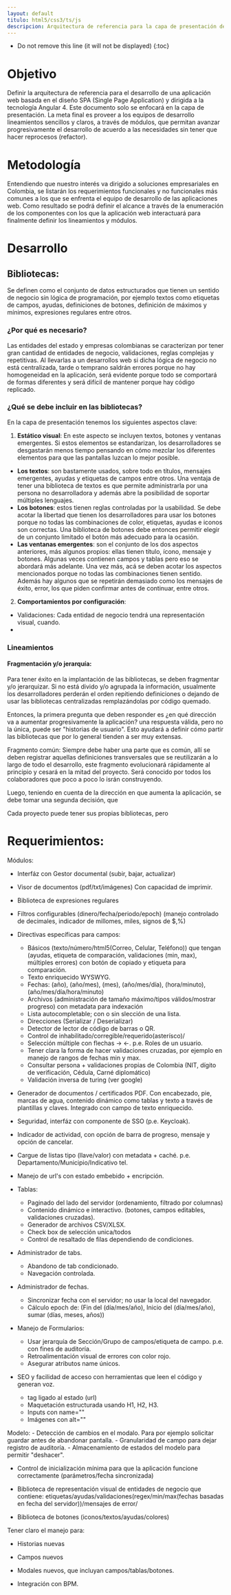 ```yaml
---
layout: default
titulo: html5/css3/ts/js
descripcion: Arquitectura de referencia para la capa de presentación de aplicaciónes empresariales en Colombia
---
```


* Do not remove this line (it will not be displayed)
{:toc}

# [](#header-1)Objetivo

Definir la arquitectura de referencia para el desarrollo de una aplicación web basada en el diseño SPA (Single Page Application) y dirigida a la tecnología Angular 4. Este documento solo se enfocará en la capa de presentación. La meta final es proveer a los equipos de desarrollo lineamientos sencillos y claros, a través de módulos, que permitan avanzar progresivamente el desarrollo de acuerdo a las necesidades sin tener que hacer reprocesos (refactor).

# [](#header-1)Metodología

Entendiendo que nuestro interés va dirigido a soluciones empresariales en Colombia, se listarán los requerimientos funcionales y no funcionales más comunes a los que se enfrenta el equipo de desarrollo de las aplicaciones web. Como resultado se podrá definir el alcance a través de la enumeración de los componentes con los que la aplicación web interactuará para finalmente definir los lineamientos y módulos.


# [](#header-1)Desarrollo

## [](#header-2)Bibliotecas:

Se definen como el conjunto de datos estructurados que tienen un sentido de negocio sin lógica de programación, por ejemplo textos como etiquetas de campos, ayudas, definiciones de botones, definición de máximos y mínimos, expresiones regulares entre otros.

### [](#header-3)¿Por qué es necesario?

Las entidades del estado y empresas colombianas se caracterizan por tener gran cantidad de entidades de negocio, validaciones, reglas complejas y repetitivas. Al llevarlas a un desarrollos web si dicha lógica de negocio no está centralizada, tarde o temprano saldrán errores porque no hay homogeneidad en la aplicación, será evidente porque todo se comportará de formas diferentes y será difícil de mantener porque hay código replicado.

### [](#header-3)¿Qué se debe incluir en las bibliotecas?

En la capa de presentación tenemos los siguientes aspectos clave:

1. <strong>Estático visual</strong>: En este aspecto se incluyen textos, botones y ventanas emergentes. Si estos elementos se estandarizan, los desarrolladores se desgastarán menos tiempo pensando en cómo mezclar los diferentes elementos para que las pantallas luzcan lo mejor posible.
* <strong>Los textos</strong>: son bastamente usados, sobre todo en títulos, mensajes emergentes, ayudas y etiquetas de campos entre otros. Una ventaja de tener una biblioteca de textos es que permite administrarla por una persona no desarrolladora y además abre la posibilidad de soportar múltiples lenguajes.
* <strong>Los botones</strong>: estos tienen reglas controladas por la usabilidad. Se debe acotar la libertad que tienen los desarrolladores para usar los botones porque no todas las combinaciones de color, etiquetas, ayudas e iconos son correctas. Una biblioteca de botones debe entonces permitir elegir de un conjunto limitado el botón más adecuado para la ocasión.
* <strong>Las ventanas emergentes</strong>: son el conjunto de los dos aspectos anteriores, más algunos propios: ellas tienen título, ícono, mensaje y botones. Algunas veces contienen campos y tablas pero eso se abordará más adelante. Una vez más, acá se deben acotar los aspectos mencionados porque no todas las combinaciones tienen sentido. Además hay algunos que se repetirán demasiado como los mensajes de éxito, error, los que piden confirmar antes de continuar, entre otros.

2. <strong>Comportamientos por configuración</strong>: 
* Validaciones: Cada entidad de negocio tendrá una representación visual, cuando.
* 

### [](#header-3)Lineamientos

#### [](#header-4)Fragmentación y/o jerarquía:

Para tener éxito en la implantación de las bibliotecas, se deben fragmentar y/o jerarquizar. Si no está divido y/o agrupada la información, usualmente los desarrolladores perderán el orden repitiendo definiciones o dejando de usar las bibliotecas centralizadas remplazándolas por código quemado.

Entonces, la primera pregunta que deben responder es ¿en qué dirección va a aumentar progresivamente la aplicación? una respuesta válida, pero no la única, puede ser "historias de usuario". Esto ayudará a definir cómo partir las bibliotecas que por lo general tienden a ser muy extensas.

Fragmento común: Siempre debe haber una parte que es común, allí se deben registrar aquellas definiciones transversales que se reutilizarán a lo largo de todo el desarrollo, este fragmento evolucionará rápidamente al principio y cesará en la mitad del proyecto. Será conocido por todos los colaboradores que poco a poco lo isrán construyendo.

Luego, teniendo en cuenta de la dirección en que aumenta la aplicación, se debe tomar una segunda decisión, que 

Cada proyecto puede tener sus propias bibliotecas, pero 


# [](#header-1)Requerimientos:

Módulos:

- Interfáz con Gestor documental (subir, bajar, actualizar)
- Visor de documentos (pdf/txt/imágenes) Con capacidad de imprimir.
- Biblioteca de expresiones regulares
- Filtros configurables (dinero/fecha/periodo/epoch) (manejo controlado de decimales, indicador de millomes, miles, signos de $,%)
- Directivas específicas para campos:
	- Básicos (texto/número/html5(Correo, Celular, Teléfono)) que tengan (ayudas, etiqueta de comparación, validaciones (min, max), múltiples errores) con botón de copiado y etiqueta para comparación.
	- Texto enriquecido WYSWYG.
	- Fechas: (año), (año/mes), (mes), (año/mes/día), (hora/minuto), (año/mes/día/hora/minuto) 
	- Archivos (administración de tamaño máximo/tipos válidos/mostrar progreso) con metadata para indexación
	- Lista autocompletable; con o sin slección de una lista.
	- Direcciones (Serializar / Deserializar)
	- Detector de lector de código de barras o QR.
	- Control de inhabilitado/corregible/requerido(asterísco)/
	- Selección múltiple con flechas -> <-. p.e. Roles de un usuario.
	- Tener clara la forma de hacer validaciones cruzadas, por ejemplo en manejo de rangos de fechas min y max.
	- Consultar persona + validaciones propias de Colombia (NIT, dígito de verificación, Cédula, Carné diplomático)
	- Validación inversa de turing (ver google)
- Generador de documentos / certificados PDF. Con encabezado, pie, marcas de agua, contenido dinámico como tablas y texto a través de plantillas y claves. Integrado con campo de texto enriquecido.
- Seguridad, interfáz con componente de SSO (p.e. Keycloak).
- Indicador de actividad, con opción de barra de progreso, mensaje y opción de cancelar.
- Cargue de listas tipo (llave/valor) con metadata + caché. p.e. Departamento/Municipio/Indicativo tel.
- Manejo de url's con estado embebido + encripción.
- Tablas:
	- Paginado del lado del servidor (ordenamiento, filtrado por columnas)
	- Contenido dinámico e interactivo. (botones, campos editables, validaciones cruzadas).
	- Generador de archivos CSV/XLSX.
	- Check box de selección unica/todos
	- Control de resaltado de filas dependiendo de condiciones.
- Administrador de tabs.
	- Abandono de tab condicionado.
	- Navegación controlada.
- Administrador de fechas.
	- Sincronizar fecha con el servidor; no usar la local del navegador.
	- Cálculo epoch de: (Fin del (día/mes/año), Inicio del (día/mes/año), sumar (días, meses, años))
- Manejo de Formularios:
	- Usar jerarquía de Sección/Grupo de campos/etiqueta de campo. p.e. con fines de auditoría.
	- Retroalimentación visual de errores con color rojo.
	- Asegurar atributos name únicos.
	
- SEO y facilidad de acceso con herramientas que leen el código y generan voz.
	- tag <description> ligado al estado (url)
	- Maquetación estructurada usando H1, H2, H3.
	- Inputs con name=""
	- Imágenes con alt=""

Modelo:
	- Detección de cambios en el modalo. Para por ejemplo solicitar guardar antes de abandonar pantalla.
	- Granularidad de campo para dejar registro de auditoría.
	- Almacenamiento de estados del modelo para permitir "deshacer".

- Control de inicialización mínima para que la aplicación funcione correctamente (parámetros/fecha sincronizada)

- Biblioteca de representación visual de entidades de negocio que contiene: etiquetas/ayudas/validaciones(regex/min/max(fechas basadas en fecha del servidor))/mensajes de error/

- Biblioteca de botones (iconos/textos/ayudas/colores)

Tener claro el manejo para:
- Historias nuevas
- Campos nuevos
- Modales nuevos, que incluyan campos/tablas/botones.

- Integración con BPM.
